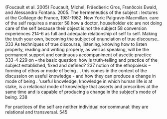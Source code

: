 ﻿(Foucault et al. 2005)
Foucault, Michel, Frâedâeric Gros, Franðcois Ewald, and Alessandro Fontana. 2005. The hermeneutics of the subject : lectures at the Colláege de France, 1981-1982. New York: Palgrave-Macmillan.
care of the self requires a master 58
how a doctor, householder etc are not doing care of the self because their object is not the subject 58
conversion experiences 214-6 as full and adequate relationship of self to self.
Making the truth your own, becoming the subject of enunciation of true discourse.. 333
As techniques of true discourse, listening, knowing how to listen properly, reading and writing properly, as well as speaking, will be the permanent support and continuous accompaniment of ascetic practice 333-4
229 on – the basic question: how is truth-telling and practice of the subject established, fixed and defined?
237 notion of the ethopoiesis – forming of ethos or mode of being … this comes in the context of the discussion on useful knowledge  - and how they can produce a change in mode of being .
'useful knowledge, knowledge in which human life is at stake, is a relational mode of knowledge that asserts and prescribes at the same time and is capable of producing a change in the subject's mode of being. 238


For practices  of the self are neither individual nor communal: they are relational and transversal. 545
